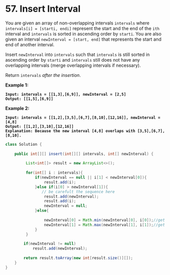 # 57. Insert Interval

You are given an array of non-overlapping intervals `intervals` where `intervals[i] = [starti, endi]` represent the start and the end of the `ith` interval and `intervals` is sorted in ascending order by `starti`. You are also given an interval `newInterval = [start, end]` that represents the start and end of another interval.

Insert `newInterval` into `intervals` such that `intervals` is still sorted in ascending order by `starti` and `intervals` still does not have any overlapping intervals (merge overlapping intervals if necessary).

Return `intervals` _after the insertion_.

&#x20;

**Example 1:**

<pre><code><strong>Input: intervals = [[1,3],[6,9]], newInterval = [2,5]
</strong><strong>Output: [[1,5],[6,9]]
</strong></code></pre>

**Example 2:**

<pre><code><strong>Input: intervals = [[1,2],[3,5],[6,7],[8,10],[12,16]], newInterval = [4,8]
</strong><strong>Output: [[1,2],[3,10],[12,16]]
</strong><strong>Explanation: Because the new interval [4,8] overlaps with [3,5],[6,7],[8,10].
</strong></code></pre>

```java
class Solution {
    
    public int[][] insert(int[][] intervals, int[] newInterval) {
        
         List<int[]> result = new ArrayList<>();
        
         for(int[] i : intervals){
             if(newInterval == null || i[1] < newInterval[0]){
                 result.add(i);
             }else if(i[0] > newInterval[1]){
                // be carefult the sequence here
                 result.add(newInterval);
                 result.add(i);
                 newInterval = null;
             }else{
                 
                 newInterval[0] = Math.min(newInterval[0], i[0]);//get min
                 newInterval[1] = Math.max(newInterval[1], i[1]);//get max
             }
         }
        
        if(newInterval != null)
            result.add(newInterval);
        
        return result.toArray(new int[result.size()][]);
    }
}
```
